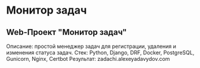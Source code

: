 # Монитор задач



## Web-Проект "Монитор задач"
Описание: простой менеджер задач для регистрации, удаления и изменения статуса задач.
Стек: Python, Django, DRF, Docker, PostgreSQL, Gunicorn, Nginx, Certbot
Результат: zadachi.alexeyadavydov.com
